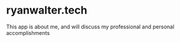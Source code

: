 # ryanwalter.tech
This app is about me, and will discuss my professional and personal accomplishments 
